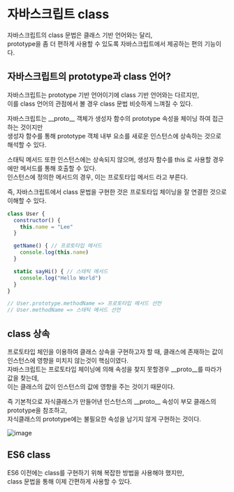 # 자바스크립트 class
자바스크립트의 class 문법은 클래스 기반 언어와는 달리,  
prototype을 좀 더 편하게 사용할 수 있도록 자바스크립트에서 제공하는 편의 기능이다.

## 자바스크립트의 prototype과 class 언어?
자바스크립트는 prototype 기반 언어이기에 class 기반 언어와는 다르지만,  
이를 class 언어의 관점에서 볼 경우 class 문법 비슷하게 느껴질 수 있다.

자바스크립트는 \_\_proto\_\_ 객체가 생성자 함수의 prototype 속성을 체이닝 하여 접근하는 것이지만  
생성자 함수를 통해 prototype 객체 내부 요소를 새로운 인스턴스에 상속하는 것으로 해석할 수 있다.  

스태틱 메서드 또한 인스턴스에는 상속되지 않으며, 생성자 함수를 this 로 사용할 경우에만 메서드를 통해 호출할 수 있다.  
인스턴스에 정의한 메서드의 경우, 이는 프로토타입 메서드 라고 부른다.

즉, 자바스크립트에서 class 문법을 구현한 것은 프로토타입 체이닝을 잘 연결한 것으로 이해할 수 있다.

```javascript
class User {
  constructor() {
    this.name = "Lee"
  }

  getName() { // 프로토타입 메서드
    console.log(this.name) 
  }

  static sayHi() { // 스테틱 메서드
    console.log("Hello World")
  }
}

// User.prototype.methodName => 프로토타입 메서드 선언
// User.methodName => 스테틱 메서드 선언
```

## class 상속
프로토타입 체인을 이용하여 클래스 상속을 구현하고자 할 때, 클래스에 존재하는 값이 인스턴스에 영향을 미치지 않는것이 핵심이였다.  
자바스크립트는 프로토타입 체이닝에 의해 속성을 찾지 못할경우 \_\_proto\_\_를 따라가 값을 찾는데,  
이는 클래스의 값이 인스턴스의 값에 영향을 주는 것이기 때문이다.

즉 기본적으로 자식클래스가 만들어낸 인스턴스의 \_\_proto\_\_ 속성이 부모 클래스의 prototype을 참조하고,  
자식클래스의 prototype에는 불필요한 속성을 남기지 않게 구현하는 것이다.

![image](https://github.com/zoeyourlife/Core-JavaScript/assets/87873821/9d06f0de-d7b0-48d8-901e-92ba389119fa)

## ES6 class
ES6 이전에는 class를 구현하기 위해 복잡한 방법을 사용해야 했지만,  
class 문법을 통해 이제 간편하게 사용할 수 있다.
